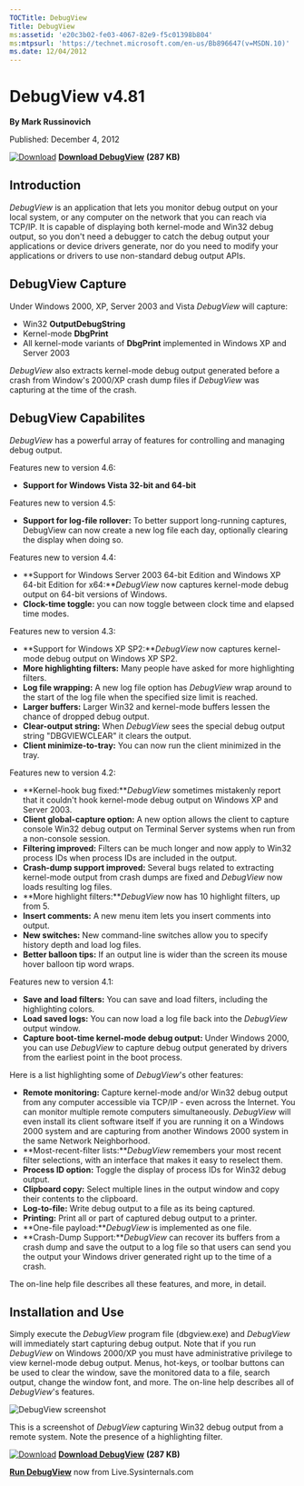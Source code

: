 ```yaml
--- 
TOCTitle: DebugView
Title: DebugView
ms:assetid: 'e20c3b02-fe03-4067-82e9-f5c01398b804'
ms:mtpsurl: 'https://technet.microsoft.com/en-us/Bb896647(v=MSDN.10)'
ms.date: 12/04/2012
---
```


DebugView v4.81
===============

**By Mark Russinovich**

Published: December 4, 2012

[![Download](/media/landing/sysinternals/download_sm.png)](https://download.sysinternals.com/files/DebugView.zip) [**Download DebugView**](https://download.sysinternals.com/files/DebugView.zip) **(287 KB)**


## Introduction

*DebugView* is an application that lets you monitor debug output on your
local system, or any computer on the network that you can reach via
TCP/IP. It is capable of displaying both kernel-mode and Win32 debug
output, so you don't need a debugger to catch the debug output your
applications or device drivers generate, nor do you need to modify your
applications or drivers to use non-standard debug output APIs.  
  

## DebugView Capture

Under Windows 2000, XP, Server 2003 and Vista *DebugView* will capture:

-   Win32 **OutputDebugString**
-   Kernel-mode **DbgPrint**
-   All kernel-mode variants of **DbgPrint** implemented in Windows XP
    and Server 2003

*DebugView* also extracts kernel-mode debug output generated before a
crash from Window's 2000/XP crash dump files if *DebugView* was
capturing at the time of the crash.  
  

## DebugView Capabilites

*DebugView* has a powerful array of features for controlling and
managing debug output.

Features new to version 4.6:

-   **Support for Windows Vista 32-bit and 64-bit**

Features new to version 4.5:

-   **Support for log-file rollover:** To better support long-running
    captures, DebugView can now create a new log file each day,
    optionally clearing the display when doing so.

Features new to version 4.4:

-   **Support for Windows Server 2003 64-bit Edition and Windows XP
    64-bit Edition for x64:***DebugView* now captures kernel-mode debug
    output on 64-bit versions of Windows.
-   **Clock-time toggle:** you can now toggle between clock time and
    elapsed time modes.

Features new to version 4.3:

-   **Support for Windows XP SP2:***DebugView* now captures kernel-mode
    debug output on Windows XP SP2.
-   **More highlighting filters:** Many people have asked for more
    highlighting filters.
-   **Log file wrapping:** A new log file option has *DebugView* wrap
    around to the start of the log file when the specified size limit is
    reached.
-   **Larger buffers:** Larger Win32 and kernel-mode buffers lessen the
    chance of dropped debug output.
-   **Clear-output string:** When *DebugView* sees the special debug
    output string "DBGVIEWCLEAR" it clears the output.
-   **Client minimize-to-tray:** You can now run the client minimized in
    the tray.

Features new to version 4.2:

-   **Kernel-hook bug fixed:***DebugView* sometimes mistakenly report
    that it couldn't hook kernel-mode debug output on Windows XP and
    Server 2003.
-   **Client global-capture option:** A new option allows the client to
    capture console Win32 debug output on Terminal Server systems when
    run from a non-console session.
-   **Filtering improved:** Filters can be much longer and now apply to
    Win32 process IDs when process IDs are included in the output.
-   **Crash-dump support improved:** Several bugs related to extracting
    kernel-mode output from crash dumps are fixed and *DebugView* now
    loads resulting log files.
-   **More highlight filters:***DebugView* now has 10 highlight filters,
    up from 5.
-   **Insert comments:** A new menu item lets you insert comments into
    output.
-   **New switches:** New command-line switches allow you to specify
    history depth and load log files.
-   **Better balloon tips:** If an output line is wider than the screen
    its mouse hover balloon tip word wraps.

Features new to version 4.1:

-   **Save and load filters:** You can save and load filters, including
    the highlighting colors.
-   **Load saved logs:** You can now load a log file back into the
    *DebugView* output window.
-   **Capture boot-time kernel-mode debug output:** Under Windows 2000,
    you can use *DebugView* to capture debug output generated by drivers
    from the earliest point in the boot process.

Here is a list highlighting some of *DebugView*'s other features:

-   **Remote monitoring:** Capture kernel-mode and/or Win32 debug output
    from any computer accessible via TCP/IP - even across the Internet.
    You can monitor multiple remote computers simultaneously.
    *DebugView* will even install its client software itself if you are
    running it on a Windows 2000 system and are capturing from another
    Windows 2000 system in the same Network Neighborhood.
-   **Most-recent-filter lists:***DebugView* remembers your most recent
    filter selections, with an interface that makes it easy to reselect
    them.
-   **Process ID option:** Toggle the display of process IDs for Win32
    debug output.
-   **Clipboard copy:** Select multiple lines in the output window and
    copy their contents to the clipboard.
-   **Log-to-file:** Write debug output to a file as its being captured.
-   **Printing:** Print all or part of captured debug output to a
    printer.
-   **One-file payload:***DebugView* is implemented as one file.
-   **Crash-Dump Support:***DebugView* can recover its buffers from a
    crash dump and save the output to a log file so that users can send
    you the output your Windows driver generated right up to the time of
    a crash.

The on-line help file describes all these features, and more, in
detail.  
  

## Installation and Use

Simply execute the *DebugView* program file (dbgview.exe) and
*DebugView* will immediately start capturing debug output. Note that if
you run *DebugView* on Windows 2000/XP you must have administrative
privilege to view kernel-mode debug output. Menus, hot-keys, or toolbar
buttons can be used to clear the window, save the monitored data to a
file, search output, change the window font, and more. The on-line help
describes all of *DebugView*'s features.

![DebugView screenshot](/media/landing/sysinternals/DebugView.gif)

This is a screenshot of *DebugView* capturing Win32 debug output from a
remote system. Note the presence of a highlighting filter.

[![Download](/media/landing/sysinternals/download_sm.png)](https://download.sysinternals.com/files/DebugView.zip) [**Download DebugView**](https://download.sysinternals.com/files/DebugView.zip) **(287 KB)**

[**Run DebugView**](https://live.sysinternals.com/Dbgview.exe) now from Live.Sysinternals.com

  

